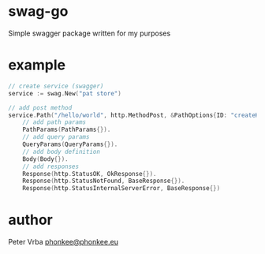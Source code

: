 # swag-go

Simple swagger package written for my purposes

# example

```go
// create service (swagger)
service := swag.New("pat store")

// add post method
service.Path("/hello/world", http.MethodPost, &PathOptions{ID: "createHelloWorld"}).
    // add path params
    PathParams(PathParams{}).
    // add query params
    QueryParams(QueryParams{}).
    // add body definition
    Body(Body{}).
    // add responses
    Response(http.StatusOK, OkResponse{}).
    Response(http.StatusNotFound, BaseResponse{}).
    Response(http.StatusInternalServerError, BaseResponse{})

```


# author

Peter Vrba <phonkee@phonkee.eu>

